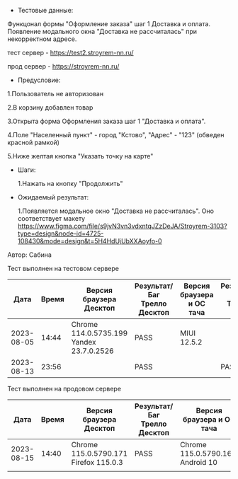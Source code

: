 * Тестовые данные:

 Функцонал формы "Оформление заказа" шаг 1 Доставка и оплата. Появление модального окна "Доставка не рассчиталась" при некорректном адресе.
 
 тест сервер - https://test2.stroyrem-nn.ru/
 
 прод сервер - https://stroyrem-nn.ru/
 
 * Предусловие:
 
  1.Пользователь не авторизован
 
  2.В корзину добавлен товар
 
  3.Открыта форма Оформления заказа шаг 1 "Доставка и оплата".
 
  4.Поле "Населенный пункт" - город "Кстово", "Адрес" - "123" (обведен красной рамкой)
  
  5.Ниже желтая кнопка "Указать точку на карте"
 
 

* Шаги:

  1.Нажать на кнопку "Продолжить"
   
 
* Ожидаемый результат:

   1.Появляется модальное окно "Доставка не рассчиталась". Оно соответствует макету https://www.figma.com/file/s9jvN3vn3vdxntqJZzDeJA/Stroyrem-3103?type=design&node-id=4725-108430&mode=design&t=5H4HdUjUbXXAoyfo-0
   

Автор: Сабина

Тест выполнен на тестовом сервере

| Дата | Время | Версия браузера Десктоп | Результат/Баг Трелло Десктоп | Версия браузера и ОС тача | Результат/Баг Трелло Тач | Дата релиза | Имя |
| --- | --- | --- | --- | --- | --- | --- | --- |
| 2023-08-05 | 14:44 |Chrome 114.0.5735.199 Yandex 23.7.0.2526 |PASS | MIUI 12.5.2 |  | 16.06.23 |  |
| 2023-08-13 | 23:56 |  | PASS |     | PASS |13.08.23|  |

Тест выполнен на продовом сервере

| Дата | Время | Версия браузера Десктоп | Результат/Баг Трелло Десктоп | Версия браузера и ОС тача | Результат/Баг Трелло Тач | Дата релиза | Имя |
| --- | --- | --- | --- | --- | --- | --- | --- |
| 2023-08-15 | 14:40 | Chrome 115.0.5790.171 Firefox 115.0.3 | PASS | Chrome 115.0.5790.166, Android 10 | PASS |13.08.23 | |
|     |     |     |     |     |     |     |     |
